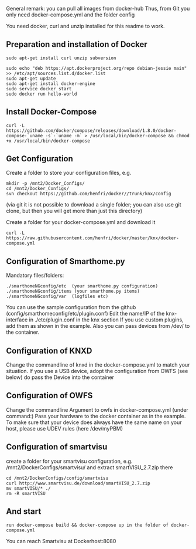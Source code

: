General remark:
you can pull all images from docker-hub
Thus, from Git you only need docker-compose.yml and the folder config

You need docker, curl and unzip installed for this readme to work.
## Preparation and installation of Docker ## 
```   
sudo apt-get install curl unzip subversion

sudo echo "deb https://apt.dockerproject.org/repo debian-jessie main" >> /etc/apt/sources.list.d/docker.list
sudo apt-get update 
sudo apt-get install docker-engine
sudo service docker start
sudo docker run hello-world
```

## Install Docker-Compose
```
curl -L https://github.com/docker/compose/releases/download/1.8.0/docker-compose-`uname -s`-`uname -m` > /usr/local/bin/docker-compose && chmod +x /usr/local/bin/docker-compose
```

## Get Configuration
Create a folder to store your configuration files, e.g. 
```
mkdir -p /mnt2/Docker_Configs/
cd /mnt2/Docker_Configs/
svn checkout https://github.com/henfri/docker//trunk/knx/config
``` 
(via git it is not possible to download a single folder; you can also use git clone, but then you will get more than just this directory)


Create a folder for your docker-compose.yml and download it
```
curl -L https://raw.githubusercontent.com/henfri/docker/master/knx/docker-compose.yml
```

## Configuration of Smarthome.py
Mandatory files/folders:
```
./smarthomeNGconfig/etc  (your smarthome.py configuration)
./smarthomeNGconfig/items (your smarthome.py items)
./smarthomeNGconfig/var  (logfiles etc)
```

You can use the sample configuration from the github (config/smarthomeconfig/etc/plugin.conf)
Edit the name/IP of the knx-interface in ./etc/plugin.conf in the knx section
If you use custom plugins, add them as shown in the example. Also you can pass devices from /dev/ to the container.

## Configuration of KNXD
Change the commandline of knxd in the docker-compose.yml to match your situation. If you use a USB device, adopt the configuration from OWFS (see below) do pass the Device into the container


## Configuration of OWFS
Change the commandline Argument to owfs in docker-compose.yml (under command:)
Pass your hardware to the docker container as in the example.
To make sure that your device does always have the same name on your host, please use UDEV rules (here /dev/myPBM)

            
## Configuration of smartvisu
create a folder for your smartvisu configuration, e.g. /mnt2/DockerConfigs/smartvisu/ and extract smartVISU_2.7.zip there
```
cd /mnt2/DockerConfigs/config/smartvisu
curl http://www.smartvisu.de/download/smartVISU_2.7.zip
mv smartVISU/* ./
rm -R smartVISU
```

## And start
```
run docker-compose build && docker-compose up in the folder of docker-compose.yml
```

You can reach Smartvisu at Dockerhost:8080
